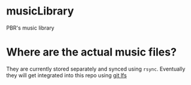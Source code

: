 # musicLibrary
PBR's music library

# Where are the actual music files?
They are currently stored separately and synced using `rsync`. Eventually they will get integrated into this repo using [git lfs](https://git-lfs.github.com/)
